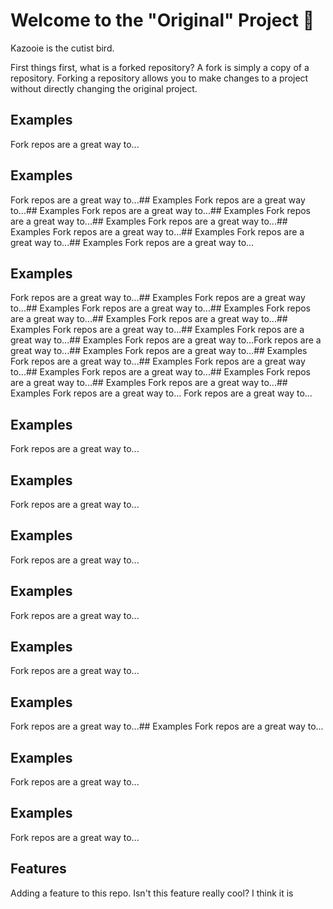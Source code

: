 # Welcome to the "Original" Project 🎉

Kazooie is the cutist bird.

First things first, what is a forked repository? A fork is simply a copy of a repository. Forking a repository allows you to make changes to a project without directly changing the original project.


## Examples
Fork repos are a great way to...
## Examples
Fork repos are a great way to...## Examples
Fork repos are a great way to...## Examples
Fork repos are a great way to...## Examples
Fork repos are a great way to...## Examples
Fork repos are a great way to...## Examples
Fork repos are a great way to...## Examples
Fork repos are a great way to...## Examples
Fork repos are a great way to...
## Examples

Fork repos are a great way to...## Examples
Fork repos are a great way to...## Examples
Fork repos are a great way to...## Examples
Fork repos are a great way to...## Examples
Fork repos are a great way to...## Examples
Fork repos are a great way to...## Examples
Fork repos are a great way to...## Examples
Fork repos are a great way to...Fork repos are a great way to...## Examples
Fork repos are a great way to...## Examples
Fork repos are a great way to...## Examples
Fork repos are a great way to...## Examples
Fork repos are a great way to...## Examples
Fork repos are a great way to...## Examples
Fork repos are a great way to...## Examples
Fork repos are a great way to...
Fork repos are a great way to...
## Examples
Fork repos are a great way to...
## Examples
Fork repos are a great way to...
## Examples
Fork repos are a great way to...
## Examples
Fork repos are a great way to...
## Examples
Fork repos are a great way to...
## Examples
Fork repos are a great way to...## Examples
Fork repos are a great way to...
## Examples
Fork repos are a great way to...
## Examples
Fork repos are a great way to...


## Features
Adding a feature to this repo. Isn't this feature really cool? I think it is
